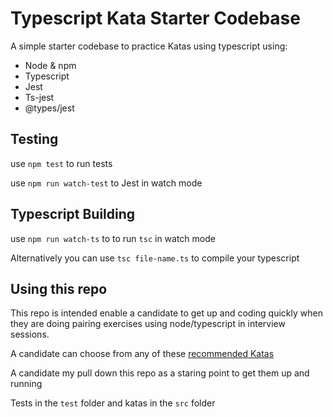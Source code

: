 # Typescript Kata Starter Codebase

A simple starter codebase to practice Katas using typescript using: 

- Node & npm
- Typescript
- Jest 
- Ts-jest
- @types/jest

## Testing

use `npm test` to run tests

use `npm run watch-test` to Jest in watch mode

## Typescript Building 

use `npm run watch-ts` to to run `tsc` in watch mode

Alternatively you can use `tsc file-name.ts` to compile your typescript

## Using this repo

This repo is intended enable a candidate to get up and coding quickly when they are doing pairing exercises using node/typescript in interview sessions.

A candidate can choose from any of these [recommended Katas](https://sammancoaching.org/kata_descriptions/index.html)

A candidate my pull down this repo as a staring point to get them up and running 

Tests in the `test` folder and katas in the `src` folder
